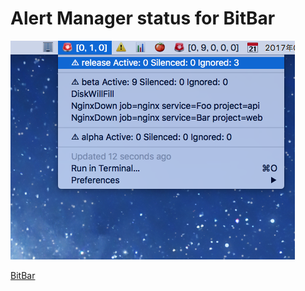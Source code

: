 # Alert Manager status for BitBar

![Screenshot](screenshot.png)

[BitBar](https://github.com/matryer/bitbar)
